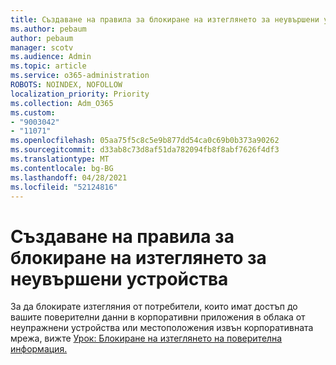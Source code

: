 ```yaml
---
title: Създаване на правила за блокиране на изтеглянето за неувършени устройства
ms.author: pebaum
author: pebaum
manager: scotv
ms.audience: Admin
ms.topic: article
ms.service: o365-administration
ROBOTS: NOINDEX, NOFOLLOW
localization_priority: Priority
ms.collection: Adm_O365
ms.custom:
- "9003042"
- "11071"
ms.openlocfilehash: 05aa75f5c8c5e9b877dd54ca0c69b0b373a90262
ms.sourcegitcommit: d33ab8c73d8af51da782094fb8f8abf7626f4df3
ms.translationtype: MT
ms.contentlocale: bg-BG
ms.lasthandoff: 04/28/2021
ms.locfileid: "52124816"
---
```

# <a name="create-a-block-download-policy-for-unmanaged-devices"></a>Създаване на правила за блокиране на изтеглянето за неувършени устройства

За да блокирате изтегляния от потребители, които имат достъп до вашите поверителни данни в корпоративни приложения в облака от неупражнени устройства или местоположения извън корпоративната мрежа, вижте [Урок: Блокиране на изтеглянето на поверителна информация.](https://docs.microsoft.com/cloud-app-security/use-case-proxy-block-session-aad)



